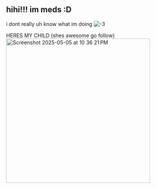 ## hihi!!! im meds :D

i  dont really uh    know what im doing
![ -3](https://github.com/user-attachments/assets/853dad84-0297-4913-809a-226a940efbd4)


HERES MY CHILD (shes awesome go follow)
<img width="391" alt="Screenshot 2025-05-05 at 10 36 21 PM" src="https://github.com/user-attachments/assets/3e48e82d-8668-47da-afcb-a33ede573df1" />
